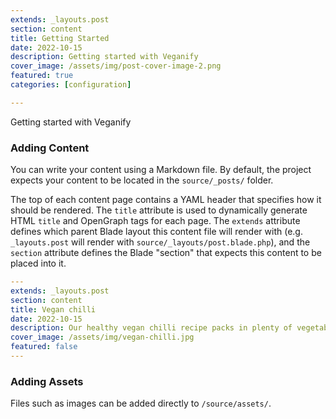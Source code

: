 ```yaml
---
extends: _layouts.post
section: content
title: Getting Started
date: 2022-10-15
description: Getting started with Veganify
cover_image: /assets/img/post-cover-image-2.png
featured: true
categories: [configuration]

---
```


Getting started with Veganify

### Adding Content

You can write your content using a Markdown file. By default, the project expects your content to be located in the `source/_posts/` folder.

The top of each content page contains a YAML header that specifies how it should be rendered. The `title` attribute is used to dynamically generate HTML `title` and OpenGraph tags for each page. The `extends` attribute defines which parent Blade layout this content file will render with (e.g. `_layouts.post` will render with `source/_layouts/post.blade.php`), and the `section` attribute defines the Blade "section" that expects this content to be placed into it.

```yaml
---
extends: _layouts.post
section: content
title: Vegan chilli
date: 2022-10-15
description: Our healthy vegan chilli recipe packs in plenty of vegetables and doesn’t fall short on the flavour front. Serve it with rice or in jacket potatoes for a filling supper
cover_image: /assets/img/vegan-chilli.jpg
featured: false
---
```

### Adding Assets

Files such as images can be added directly to `/source/assets/`.
